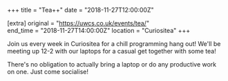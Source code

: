 +++
title = "Tea++"
date = "2018-11-27T12:00:00Z"

[extra]
original = "https://uwcs.co.uk/events/tea/"    
end_time = "2018-11-27T14:00:00Z"
location = "Curiositea"
+++

Join us every week in Curiositea for a chill programming hang out\! We'll be meeting up 12-2 with our laptops for a casual get together with some tea\!  

  

There's no obligation to actually bring a laptop or do any productive work on one. Just come socialise\!

